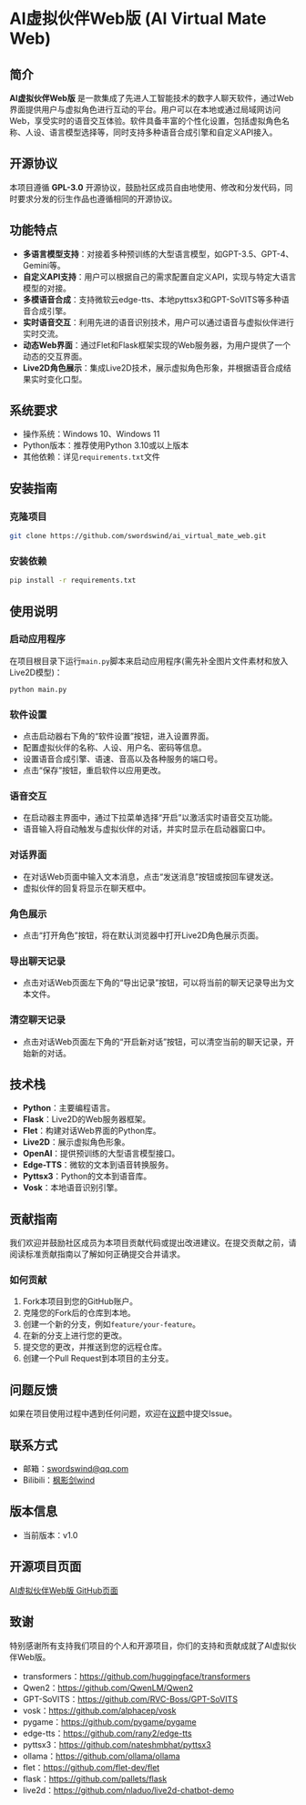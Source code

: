 # AI虚拟伙伴Web版 (AI Virtual Mate Web)

## 简介

**AI虚拟伙伴Web版** 是一款集成了先进人工智能技术的数字人聊天软件，通过Web界面提供用户与虚拟角色进行互动的平台。用户可以在本地或通过局域网访问Web，享受实时的语音交互体验。软件具备丰富的个性化设置，包括虚拟角色名称、人设、语言模型选择等，同时支持多种语音合成引擎和自定义API接入。

## 开源协议

本项目遵循 **GPL-3.0** 开源协议，鼓励社区成员自由地使用、修改和分发代码，同时要求分发的衍生作品也遵循相同的开源协议。

## 功能特点

- **多语言模型支持**：对接着多种预训练的大型语言模型，如GPT-3.5、GPT-4、Gemini等。
- **自定义API支持**：用户可以根据自己的需求配置自定义API，实现与特定大语言模型的对接。
- **多模语音合成**：支持微软云edge-tts、本地pyttsx3和GPT-SoVITS等多种语音合成引擎。
- **实时语音交互**：利用先进的语音识别技术，用户可以通过语音与虚拟伙伴进行实时交流。
- **动态Web界面**：通过Flet和Flask框架实现的Web服务器，为用户提供了一个动态的交互界面。
- **Live2D角色展示**：集成Live2D技术，展示虚拟角色形象，并根据语音合成结果实时变化口型。

## 系统要求

- 操作系统：Windows 10、Windows 11
- Python版本：推荐使用Python 3.10或以上版本
- 其他依赖：详见`requirements.txt`文件

## 安装指南

### 克隆项目

```bash
git clone https://github.com/swordswind/ai_virtual_mate_web.git
```

### 安装依赖

```bash
pip install -r requirements.txt
```

## 使用说明

### 启动应用程序

在项目根目录下运行`main.py`脚本来启动应用程序(需先补全图片文件素材和放入Live2D模型)：

```bash
python main.py
```

### 软件设置

- 点击启动器右下角的“软件设置”按钮，进入设置界面。
- 配置虚拟伙伴的名称、人设、用户名、密码等信息。
- 设置语音合成引擎、语速、音高以及各种服务的端口号。
- 点击“保存”按钮，重启软件以应用更改。

### 语音交互

- 在启动器主界面中，通过下拉菜单选择“开启”以激活实时语音交互功能。
- 语音输入将自动触发与虚拟伙伴的对话，并实时显示在启动器窗口中。

### 对话界面

- 在对话Web页面中输入文本消息，点击“发送消息”按钮或按回车键发送。
- 虚拟伙伴的回复将显示在聊天框中。

### 角色展示

- 点击“打开角色”按钮，将在默认浏览器中打开Live2D角色展示页面。

### 导出聊天记录

- 点击对话Web页面左下角的“导出记录”按钮，可以将当前的聊天记录导出为文本文件。

### 清空聊天记录

- 点击对话Web页面左下角的“开启新对话”按钮，可以清空当前的聊天记录，开始新的对话。

## 技术栈

- **Python**：主要编程语言。
- **Flask**：Live2D的Web服务器框架。
- **Flet**：构建对话Web界面的Python库。
- **Live2D**：展示虚拟角色形象。
- **OpenAI**：提供预训练的大型语言模型接口。
- **Edge-TTS**：微软的文本到语音转换服务。
- **Pyttsx3**：Python的文本到语音库。
- **Vosk**：本地语音识别引擎。

## 贡献指南

我们欢迎并鼓励社区成员为本项目贡献代码或提出改进建议。在提交贡献之前，请阅读标准贡献指南以了解如何正确提交合并请求。

### 如何贡献

1. Fork本项目到您的GitHub账户。
2. 克隆您的Fork后的仓库到本地。
3. 创建一个新的分支，例如`feature/your-feature`。
4. 在新的分支上进行您的更改。
5. 提交您的更改，并推送到您的远程仓库。
6. 创建一个Pull Request到本项目的主分支。

## 问题反馈

如果在项目使用过程中遇到任何问题，欢迎在[议题](https://github.com/swordswind/ai_virtual_mate_web/issues)中提交Issue。

## 联系方式

- 邮箱：swordswind@qq.com
- Bilibili：[枫影剑wind](https://space.bilibili.com/106439263)

## 版本信息

- 当前版本：v1.0

## 开源项目页面

[AI虚拟伙伴Web版 GitHub页面](https://github.com/swordswind/ai_virtual_mate_web)

## 致谢

特别感谢所有支持我们项目的个人和开源项目，你们的支持和贡献成就了AI虚拟伙伴Web版。
- transformers：https://github.com/huggingface/transformers
- Qwen2：https://github.com/QwenLM/Qwen2
- GPT-SoVITS：https://github.com/RVC-Boss/GPT-SoVITS
- vosk：https://github.com/alphacep/vosk
- pygame：https://github.com/pygame/pygame
- edge-tts：https://github.com/rany2/edge-tts
- pyttsx3：https://github.com/nateshmbhat/pyttsx3
- ollama：https://github.com/ollama/ollama
- flet：https://github.com/flet-dev/flet
- flask：https://github.com/pallets/flask
- live2d：https://github.com/nladuo/live2d-chatbot-demo
